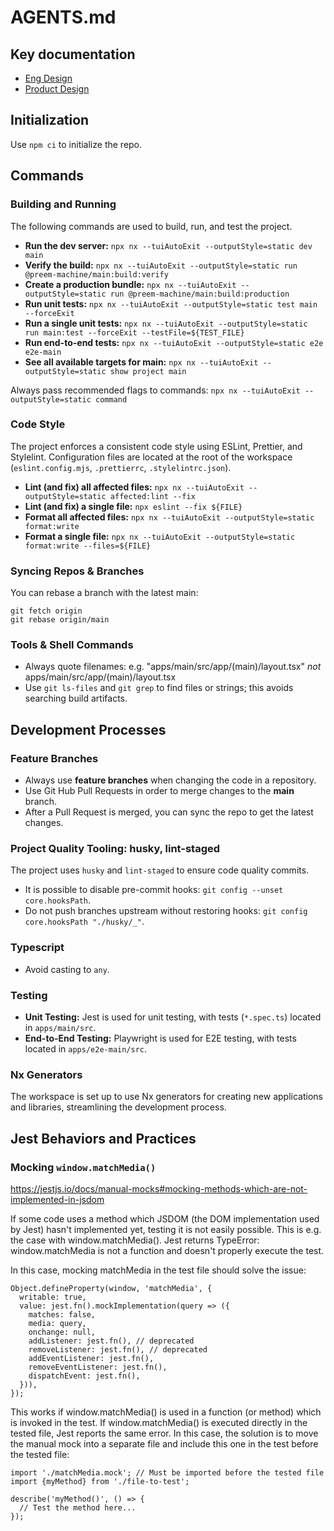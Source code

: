 # AGENTS.md

## Key documentation

- [Eng Design](docs/eng-design.md)
- [Product Design](docs/product-design.md)

## Initialization

Use `npm ci` to initialize the repo.

## Commands

### Building and Running

The following commands are used to build, run, and test the project.

- **Run the dev server:** `npx nx --tuiAutoExit --outputStyle=static dev main`
- **Verify the build:** `npx nx --tuiAutoExit --outputStyle=static run @preem-machine/main:build:verify`
- **Create a production bundle:** `npx nx --tuiAutoExit --outputStyle=static run @preem-machine/main:build:production`
- **Run unit tests:** `npx nx --tuiAutoExit --outputStyle=static test main --forceExit`
- **Run a single unit tests:** `npx nx --tuiAutoExit --outputStyle=static run main:test --forceExit --testFile=${TEST_FILE}`
- **Run end-to-end tests:** `npx nx --tuiAutoExit --outputStyle=static e2e e2e-main`
- **See all available targets for main:** `npx nx --tuiAutoExit --outputStyle=static show project main`

Always pass recommended flags to commands: `npx nx --tuiAutoExit --outputStyle=static command`

### Code Style

The project enforces a consistent code style using ESLint, Prettier, and Stylelint. Configuration files are located at the root of the workspace (`eslint.config.mjs`, `.prettierrc`, `.stylelintrc.json`).

- **Lint (and fix) all affected files:** `npx nx --tuiAutoExit --outputStyle=static affected:lint --fix`
- **Lint (and fix) a single file:** `npx eslint --fix ${FILE}`
- **Format all affected files:** `npx nx --tuiAutoExit --outputStyle=static format:write`
- **Format a single file:** `npx nx --tuiAutoExit --outputStyle=static format:write --files=${FILE}`

### Syncing Repos & Branches

You can rebase a branch with the latest main:

```shell
git fetch origin
git rebase origin/main
```

### Tools & Shell Commands

- Always quote filenames: e.g. "apps/main/src/app/(main)/layout.tsx" _not_ apps/main/src/app/(main)/layout.tsx
- Use `git ls-files` and `git grep` to find files or strings; this avoids searching build artifacts.

## Development Processes

### Feature Branches

- Always use **feature branches** when changing the code in a repository.
- Use Git Hub Pull Requests in order to merge changes to the **main** branch.
- After a Pull Request is merged, you can sync the repo to get the latest changes.

### Project Quality Tooling: husky, lint-staged

The project uses `husky` and `lint-staged` to ensure code quality commits.

- It is possible to disable pre-commit hooks: `git config --unset core.hooksPath`.
- Do not push branches upstream without restoring hooks: `git config core.hooksPath "./husky/_"`.


### Typescript

- Avoid casting to `any`.

### Testing

- **Unit Testing:** Jest is used for unit testing, with tests (`*.spec.ts`) located in `apps/main/src`.
- **End-to-End Testing:** Playwright is used for E2E testing, with tests located in `apps/e2e-main/src`.

### Nx Generators

The workspace is set up to use Nx generators for creating new applications and libraries, streamlining the development process.

## Jest Behaviors and Practices

### Mocking `window.matchMedia()`

https://jestjs.io/docs/manual-mocks#mocking-methods-which-are-not-implemented-in-jsdom

If some code uses a method which JSDOM (the DOM implementation used by Jest) hasn't implemented yet, testing it is not easily possible. This is e.g. the case with window.matchMedia(). Jest returns TypeError: window.matchMedia is not a function and doesn't properly execute the test.

In this case, mocking matchMedia in the test file should solve the issue:


```
Object.defineProperty(window, 'matchMedia', {
  writable: true,
  value: jest.fn().mockImplementation(query => ({
    matches: false,
    media: query,
    onchange: null,
    addListener: jest.fn(), // deprecated
    removeListener: jest.fn(), // deprecated
    addEventListener: jest.fn(),
    removeEventListener: jest.fn(),
    dispatchEvent: jest.fn(),
  })),
});
```

This works if window.matchMedia() is used in a function (or method) which is invoked in the test. If window.matchMedia() is executed directly in the tested file, Jest reports the same error. In this case, the solution is to move the manual mock into a separate file and include this one in the test before the tested file:

```
import './matchMedia.mock'; // Must be imported before the tested file
import {myMethod} from './file-to-test';

describe('myMethod()', () => {
  // Test the method here...
});
```
